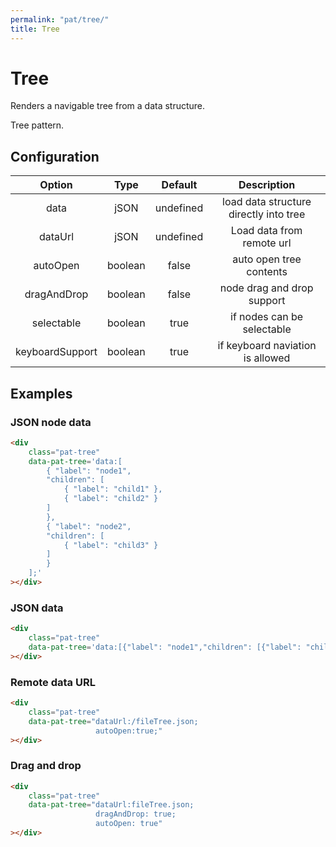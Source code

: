 ```yaml
---
permalink: "pat/tree/"
title: Tree
---
```


# Tree

Renders a navigable tree from a data structure.

Tree pattern.

## Configuration

|     Option      |  Type   |  Default  |              Description               |
| :-------------: | :-----: | :-------: | :------------------------------------: |
|      data       |  jSON   | undefined | load data structure directly into tree |
|     dataUrl     |  jSON   | undefined |       Load data from remote url        |
|    autoOpen     | boolean |   false   |        auto open tree contents         |
|   dragAndDrop   | boolean |   false   |       node drag and drop support       |
|   selectable    | boolean |   true    |       if nodes can be selectable       |
| keyboardSupport | boolean |   true    |    if keyboard naviation is allowed    |

## Examples

### JSON node data

<div class="pat-tree"
    data-pat-tree='data:[
        { "label": "node1",
        "children": [
            { "label": "child1" },
            { "label": "child2" }
        ]
        },
        { "label": "node2",
        "children": [
            { "label": "child3" }
        ]
        }
    ];'>
</div>

```html
<div
    class="pat-tree"
    data-pat-tree='data:[
        { "label": "node1",
        "children": [
            { "label": "child1" },
            { "label": "child2" }
        ]
        },
        { "label": "node2",
        "children": [
            { "label": "child3" }
        ]
        }
    ];'
></div>
```

### JSON data

<div class="pat-tree"
    data-pat-tree='data:[{"label": "node1","children": [{"label": "child1"},{"label": "child2"}]}]; autoOpen:true;'>
</div>

```html
<div
    class="pat-tree"
    data-pat-tree='data:[{"label": "node1","children": [{"label": "child1"},{"label": "child2"}]}]; autoOpen:true;'
></div>
```

### Remote data URL

<div class="pat-tree"
    data-pat-tree="dataUrl:/fileTree.json;
                   autoOpen:true;">
</div>

```html
<div
    class="pat-tree"
    data-pat-tree="dataUrl:/fileTree.json;
                   autoOpen:true;"
></div>
```

### Drag and drop

<div class="pat-tree"
    data-pat-tree="dataUrl:fileTree.json;
                   dragAndDrop: true;
                   autoOpen: true">
</div>

```html
<div
    class="pat-tree"
    data-pat-tree="dataUrl:fileTree.json;
                   dragAndDrop: true;
                   autoOpen: true"
></div>
```
